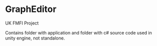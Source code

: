 # GraphEditor
UK FMFI Project 

Contains folder with application and folder with c# source code used in unity engine, not standalone.
